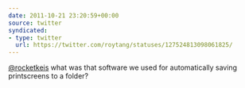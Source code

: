 ```yaml
---
date: 2011-10-21 23:20:59+00:00
source: twitter
syndicated:
- type: twitter
  url: https://twitter.com/roytang/statuses/127524813098061825/
---
```


[@rocketkeis](https://twitter.com/rocketkeis/) what was that software we used for automatically saving printscreens to a folder?
